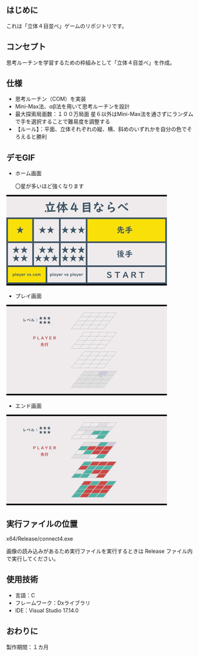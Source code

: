 ﻿## はじめに
これは「立体４目並べ」ゲームのリポジトリです。

## コンセプト
思考ルーチンを学習するための枠組みとして「立体４目並べ」を作成。

## 仕様
- 思考ルーチン（COM）を実装
- Mini-Max法、αβ法を用いて思考ルーチンを設計
- 最大探索局面数：１００万局面
  星６以外はMini-Max法を通さずにランダムで手を選択することで難易度を調整する
- 【ルール】：平面、立体それぞれの縦、横、斜めのいずれかを自分の色でそろえると勝利

## デモGIF
- ホーム画面

  〇星が多いほど強くなります
  
![ホーム画面](README-resource/Connect4-home.gif)

- プレイ画面

![プレイ画面](README-resource/Connect4-play.gif)

- エンド画面

![エンド画面](README-resource/Connect4-end.gif)

## 実行ファイルの位置
x64/Release/connect4.exe

画像の読み込みがあるため実行ファイルを実行するときは Release ファイル内で実行してください。

## 使用技術
- 言語：C
- フレームワーク：Dxライブラリ
- IDE：Visual Studio 17.14.0

## おわりに
製作期間：１カ月
